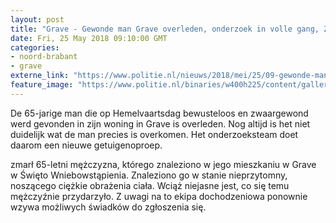 ```yaml
---
layout: post
title: "Grave - Gewonde man Grave overleden, onderzoek in volle gang, Zmarł mężczyzna znaleziony w Grave, dochodzenie w toku."
date: Fri, 25 May 2018 09:10:00 GMT
categories: 
- noord-brabant 
- grave 
externe_link: "https://www.politie.nl/nieuws/2018/mei/25/09-gewonde-man-grave-overleden-onderzoek-in-volle-gang.html"
feature_image: "https://www.politie.nl/binaries/w400h225/content/gallery/politie/nieuws/2018/mei/09-ob/janek.jpg"
---
```


De 65-jarige man die op Hemelvaartsdag bewusteloos en zwaargewond werd gevonden in zijn woning in Grave is overleden. Nog altijd is het niet duidelijk wat de man precies is overkomen. Het onderzoeksteam doet daarom een nieuwe getuigenoproep.

zmarł 65-letni mężczyzna, którego znaleziono w jego mieszkaniu w Grave w Święto Wniebowstąpienia. Znaleziono go w stanie nieprzytomny, noszącego ciężkie obrażenia ciała. Wciąż niejasne jest, co się temu mężczyźnie przydarzyło. Z uwagi na to ekipa dochodzeniowa ponownie wzywa możliwych świadków do zgłoszenia się.

